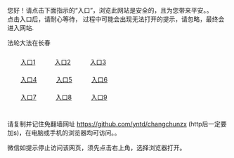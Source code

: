 您好！请点击下面指示的“入口”，浏览此网站是安全的，且为您带来平安。。 <br/>
点击入口后，请耐心等待， 过程中可能会出现无法打开的提示，请忽略，最终会进入网站. </br>

法轮大法在长春<br/>
<div style="padding:10px"><a style="margin:20px" target="_blank" href="https://dol5ql4ygy4c5.cloudfront.net/2Qpsp?ijomw" id="ccLink1" rel="nofollow">入口1</a> <a target="_blank" style="margin:20px" href="https://d1om3ps6yoem6r.cloudfront.net/2Qpsp?qispuhvr" id="ccLink2" rel="nofollow">入口2</a> <a style="margin:20px" target="_blank" href="https://d1say51d760f5p.cloudfront.net/2Qpsp?esywb" id="ccLink3" rel="nofollow">入口3</a></div>

<div style="padding:10px" ><a style="margin:20px" target="_blank" href="https://dol5ql4ygy4c5.cloudfront.net/2Qpsp?ijomw" id="ccLink4" rel="nofollow">入口4</a> <a style="margin:20px" href="https://d1om3ps6yoem6r.cloudfront.net/2Qpsp?qispuhvr" target="_blank" id="ccLink5" rel="nofollow">入口5</a> <a style="margin:20px" href="https://d1say51d760f5p.cloudfront.net/2Qpsp?esywb" target="_blank" id="ccLink6" rel="nofollow">入口6</a></div>

<div style="padding:10px"><a style="margin:20px" target="_blank" href="https://dol5ql4ygy4c5.cloudfront.net/2Qpsp?ijomw" id="ccLink7" rel="nofollow">入口7</a> <a style="margin:20px" href="https://d1om3ps6yoem6r.cloudfront.net/2Qpsp?qispuhvr" target="_blank" id="ccLink8" rel="nofollow">入口8</a> <a style="margin:20px" target="_blank" href="https://d1say51d760f5p.cloudfront.net/2Qpsp?esywb" id="ccLink9" rel="nofollow">入口9</a></div>

<br/>



请复制并记住免翻墙网址 https://github.com/yntd/changchunzx (http后一定要加s)，在电脑或手机的浏览器均可访问。。<br/>

微信如提示停止访问该网页，须先点击右上角，选择浏览器打开。

